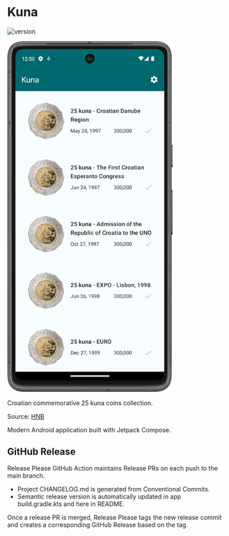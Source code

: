 # Kuna

![version](https://img.shields.io/static/v1?label=version&message=1.2.0&color=blue) <!-- x-release-please-version -->

<img src="./doc/app-main-screen.png" width="380">

Croatian commemorative 25 kuna coins collection.

Source: [HNB](https://www.hnb.hr/en/currency/kuna/coins/commemorative-coins-in-circulation)

Modern Android application built with Jetpack Compose.

## GitHub Release

Release Please GitHub Action maintains Release PRs on each push to the main branch.

* Project CHANGELOG.md is generated from Conventional Commits.
* Semantic release version is automatically updated in app build.gradle.kts and here in README.

Once a release PR is merged, Release Please tags the new release commit and creates a corresponding
GitHub Release based on the tag.
